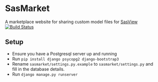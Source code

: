 # SasMarket    
A marketplace website for sharing custom model files for [SasView](https://github.com/SasView/sasview)    
[![Build Status](https://travis-ci.org/SasView/sasmodel-marketplace.svg?branch=master)](https://travis-ci.org/SasView/sasmodel-marketplace)  


## Setup    
*   Ensure you have a Postgresql server up and running
*   Run `pip install django psycopg2 django-bootstrap3`
*   Rename `sasmarket/settings.py.example` to `sasmarket/settings.py` and
fill in the database details.    
*   Run `django manage.py runserver`
